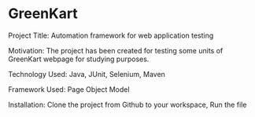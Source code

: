 # GreenKart
Project Title: Automation framework for web application testing

Motivation: The project has been created for testing some units of GreenKart webpage for studying purposes.

Technology Used: Java, JUnit, Selenium, Maven

Framework Used: Page Object Model

Installation: Clone the project from Github to your workspace, Run the file
